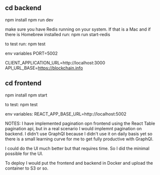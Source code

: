 ## cd backend

npm install
npm run dev

make sure you have Redis running on your system. If that is a Mac and if there is Homebrew installed run: npm run start-redis

to test run: npm test

env variables
PORT=5002

CLIENT_APPLICATION_URL=http://localhost:3000
API_URL_BASE=https://blockchain.info

## cd frontend

npm install
npm start

to test: npm test

env variables:
REACT_APP_BASE_URL=http://localhost:5002

NOTES: I have implemented pagination opn frontend using the React Table pagination api, but in a real scenario I would implemnt pagination on backend.
I didn't use GraphQl because I didn't use it on daily basis yet so there is a small learning curve for me to get fully productive with GraphQl.

I could do the UI much better but that requires time. So I did the minimal possible for the UI.

To deploy I would put the frontend and backend in Docker and upload the container to S3 or so.
